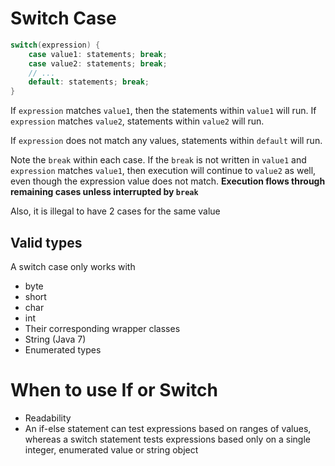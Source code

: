 # Switch Case

```java
switch(expression) {
    case value1: statements; break;
    case value2: statements; break;
    // ...
    default: statements; break;
}
```

If `expression` matches `value1`, then the statements within `value1` will run. If `expression` matches `value2`, statements within `value2` will run.

If `expression` does not match any values, statements within `default` will run.

Note the `break` within each case. If the `break` is not written in `value1` and `expression` matches `value1`, then execution will continue to `value2` as well, even though the expression value does not match. **Execution flows through remaining cases unless interrupted by `break`**

Also, it is illegal to have 2 cases for the same value

## Valid types

A switch case only works with

-   byte
-   short
-   char
-   int
-   Their corresponding wrapper classes
-   String (Java 7)
-   Enumerated types

# When to use If or Switch

-   Readability
-   An if-else statement can test expressions based on ranges of values, whereas a switch statement tests expressions based only on a single integer, enumerated value or string object
